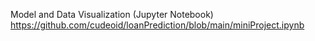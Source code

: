 
Model and Data Visualization (Jupyter Notebook)
https://github.com/cudeoid/loanPrediction/blob/main/miniProject.ipynb
